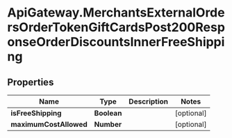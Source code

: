 # ApiGateway.MerchantsExternalOrdersOrderTokenGiftCardsPost200ResponseOrderDiscountsInnerFreeShipping

## Properties

Name | Type | Description | Notes
------------ | ------------- | ------------- | -------------
**isFreeShipping** | **Boolean** |  | [optional] 
**maximumCostAllowed** | **Number** |  | [optional] 


